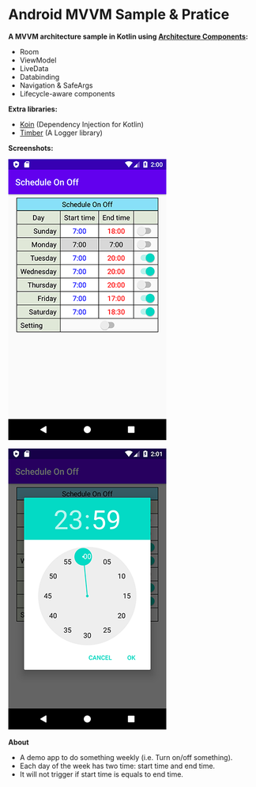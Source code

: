 # Android MVVM Sample & Pratice

**A MVVM architecture sample in Kotlin using [Architecture Components](https://developer.android.com/arch):**

- Room
- ViewModel
- LiveData
- Databinding
- Navigation & SafeArgs
- Lifecycle-aware components

**Extra libraries:**

- [Koin](https://github.com/InsertKoinIO/koin) (Dependency Injection for Kotlin)
- [Timber](https://github.com/JakeWharton/timber) (A Logger library)

**Screenshots:**

![01](./screenshots/Screenshot_01.png)

![02](./screenshots/Screenshot_02.png)

**About**

- A demo app to do something weekly (i.e. Turn on/off something).
- Each day of the week has two time: start time and end time.
- It will not trigger if start time is equals to end time.
